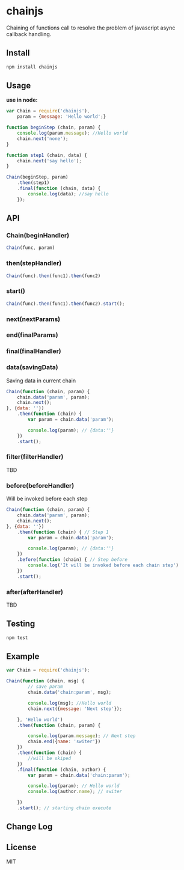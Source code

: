 chainjs
=======

Chaining of functions call to resolve the problem of javascript async callback handling.

## Install

```bash
npm install chainjs
```

## Usage

__use in node:__
```javascript
var Chain = require('chainjs'),
    param = {message: 'Hello world';}

function beginStep (chain, param) {
    console.log(param.message); //Hello world
    chain.next('none');
}

function step1 (chain, data) {
    chain.next('say hello');
}

Chain(beginStep, param)
    .then(step1)
    .final(function (chain, data) {
        console.log(data); //say hello
    });
```

## API

### Chain(beginHandler)
```javascript
Chain(func, param)
```
### then(stepHandler)
```javascript
Chain(func).then(func1).then(func2)
```
### start()
```javascript
Chain(func).then(func1).then(func2).start();
```

### next(nextParams)
### end(finalParams)
### final(finalHandler)

### data(savingData)
Saving data in current chain
```javascript
Chain(function (chain, param) {
    chain.data('param', param);
    chain.next();
}, {data: ''})
    .then(function (chain) {
        var param = chain.data('param');

        console.log(param); // {data:''}
    })
    .start();
```
### filter(filterHandler)
TBD
### before(beforeHandler)

Will be invoked before each step
```javascript
Chain(function (chain, param) {
    chain.data('param', param);
    chain.next();
}, {data: ''})
    .then(function (chain) { // Step 1
        var param = chain.data('param');

        console.log(param); // {data:''}
    })
    .before(function (chain) { // Step before
        console.log('It will be invoked before each chain step')
    })
    .start();
```
### after(afterHandler)
TBD


## Testing

```bash
npm test
```

## Example

```javascript
var Chain = require('chainjs');

Chain(function (chain, msg) {
        // save param
        chain.data('chain:param', msg);

        console.log(msg); //Hello world
        chain.next({message: 'Next step'});

    }, 'Hello world')
    .then(function (chain, param) {

        console.log(param.message); // Next step
        chain.end({name: 'switer'})
    })
    .then(function (chain) {
        //will be skiped
    })
    .final(function (chain, author) {
        var param = chain.data('chain:param');

        console.log(param); // Hello world
        console.log(author.name); // switer

    })
    .start(); // starting chain execute
```

## Change Log

## License

MIT

